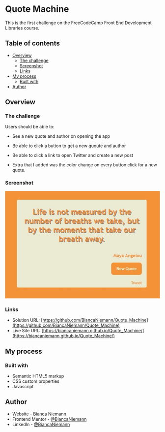 # Quote Machine
 
This is the first challenge on the FreeCodeCamp Front End Development Libraries course.

## Table of contents

- [Overview](#overview)
  - [The challenge](#the-challenge)
  - [Screenshot](#screenshot)
  - [Links](#links)
- [My process](#my-process)
  - [Built with](#built-with)
- [Author](#author)

## Overview

### The challenge

Users should be able to:

- See a new quote and author on opening the app
- Be able to click a button to get a new quoute and author
- Be able to click a link to open Twitter and create a new post

- Extra that I added was the color change on every button click for a new quote.

### Screenshot

![](./QuoteImg.JPG)

### Links

- Solution URL: [https://github.com/BiancaNiemann/Quote_Machine](https://github.com/BiancaNiemann/Quote_Machine)
- Live Site URL: [https://biancaniemann.github.io/Quote_Machine/](https://biancaniemann.github.io/Quote_Machine/)

## My process

### Built with

- Semantic HTML5 markup
- CSS custom properties
- Javascript

## Author

- Website - [Bianca Niemann](https://portfolio-seven-sepia-13.vercel.app/)
- Frontend Mentor - [@BiancaNiemann](https://www.frontendmentor.io/profile/BiancaNiemann)
- LinkedIn - [@BiancaNiemann](https://www.linkedin.com/in/bianca-niemann-8671b1246/)